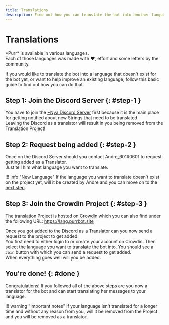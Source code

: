 ```yaml
---
title: Translations
description: Find out how you can translate the bot into another language.
---
```


[discord]: https://purrbot.site/discord
[crowdin]: https://crowdin.com

# Translations
\*Purr* is available in various languages.  
Each of those languages was made with :heart:, effort and some letters by the community.

If you would like to translate the bot into a language that doesn't exist for the bot yet, or want to help improve an existing language, follow this basic guide to find out how you can do that.

## Step 1: Join the Discord Server {: #step-1 }
You have to join the [~Nya Discord Server][discord] first because it is the main place for getting notified about new Strings that need to be translated.  
Leaving the Discord as a translator will result in you being removed from the Translation Project!

## Step 2: Request being added {: #step-2 }
Once on the Discord Server should you contact Andre_601#0601 to request getting added as a Translator.  
Just tell him what language you want to translate.

!!! info "New Language"
    If the language you want to translate doesn't exist on the project yet, will it be created by Andre and you can move on to the [next step](#step-3).

## Step 3: Join the Crowdin Project {: #step-3 }
The translation Project is hosted on [Crowdin] which you can also find under the following URL: https://lang.purrbot.site

Once you got added to the Discord as a Translator can you now send a request to the project to get added.  
You first need to either login to or create your account on Crowdin. Then select the language you want to translate the bot into. You should see a `Join` button with which you can send a request to get added.  
When everything goes well will you be added.

## You're done! {: #done }
Congratulations! If you followed all of the above steps are you now a translator for the bot and can start translating her messages to your language.

!!! warning "Important notes"
    If your language isn't translated for a longer time and without any reason from you, will it be removed from the Project and you will be removed as a translator.
